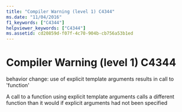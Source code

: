 ```yaml
---
title: "Compiler Warning (level 1) C4344"
ms.date: "11/04/2016"
f1_keywords: ["C4344"]
helpviewer_keywords: ["C4344"]
ms.assetid: cd20859d-f07f-4c70-904b-cb756a53b1ed
---
```

# Compiler Warning (level 1) C4344

behavior change: use of explicit template arguments results in call to 'function'

A call to a function using explicit template arguments calls a different function than it would if explicit arguments had not been specified
